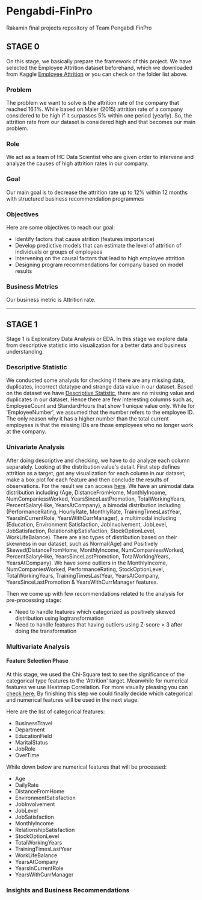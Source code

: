 # Pengabdi-FinPro
Rakamin final projects repository of Team Pengabdi FinPro 

## STAGE 0 
On this stage, we basically prepare the framework of this project. We have selected the Employee Attrition dataset beforehand, which we downloaded from Kaggle [Employee Attrition](https://www.kaggle.com/datasets/patelprashant/employee-attrition)  or you can check on the folder list above.

### Problem
The problem we want to solve is the attrition rate of the company that reached 16.1%. While based on Maier (2015) attrition rate of a company considered to be high if it surpasses 5% within one period (yearly). So, the attrition rate from our dataset is considered high and that becomes our main problem.

### Role
We act as a team of HC Data Scientist who are given order to intervene and analyze the causes of high attrition rates in our company. 

### Goal
Our main goal is to decrease the attrition rate up to 12% within 12 months with structured business recommendation programmes

### Objectives
Here are some objectives to reach our goal:
- Identify factors that cause atrition (features importance)
- Develop predictive models that can estimate the level of attrition of individuals or groups of employees
- Intervening on the causal factors that lead to high employee attrition
- Designing program recommendations for company based on model results

### Business Metrics
Our business metric is Attrition rate. 
***

## STAGE 1
Stage 1 is Exploratory Data Analysis or EDA. In this stage we explore data from descriptive statistic into visualization for a better data and business understanding.

### Descriptive Statistic
We conducted some analysis for checking if there are any missing data, duplicates, incorrect datatype and strange data value in our dataset. Based on the dataset we have [Descriptive Statistic](https://github.com/zerobase-one/Pengabdi-FinPro/blob/1d34687c670307119564ab8319ad5f524cf875bc/Stage%201/Descriptive%20Statistic.ipynb), there are no missing value and duplicates in our dataset. Hence there are few interesting columns such as, EmployeeCount and StandardHours that show 1 unique value only. While for 'EmployeeNumber', we assumed that the number refers to the employee ID. The only reason why it has a higher number than the total current employees is that the missing IDs are those employees who no longer work at the company. 

### Univariate Analysis
After doing descriptive and checking, we have to do analyze each column separately. Looking at the distribution value's detail. First step defines attrition as a target, got any visualization for each column in our dataset, make a box plot for each feature and then conclude the results of observations. For the result we can access [here](https://github.com/zerobase-one/Pengabdi-FinPro/blob/76fddd6d1fb99002a4c480a19aaee0b64f6c15c0/Stage%201/Univariate%20Analysis.ipynb).
We have an unimodal data distribution including (Age, DistanceFromHome, MonthlyIncome, NumCompaniessWorked, YearsSinceLastPromotion, TotalWorkingYears, PercentSalaryHike, YearsAtCompany), a bimodal distribution including (PerformanceRating, HourlyRate, MonthlyRate, TrainingTimesLastYear, YearsInCurrentRole, YearsWithCurrManager), a multimodal including (Education, Environment Satisfaction, JobInvolvement, JobLevel, JobSatisfaction, RelationshipSatisfaction, StockOptionLevel, WorkLifeBalance). 
There are also types of distribution based on their skewness in our dataset, such as Normal(Age) and Positively Skewed(DistanceFromHome, MonthlyIncome, NumCompaniessWorked, PercentSalaryHike, YearsSinceLastPromotion, TotalWorkingYears, YearsAtCompany). We have some outliers in the MonthlyIncome, NumCompaniesWorked, PerformanceRating, StockOptionLevel, TotalWorkingYears, TrainingTimesLastYear, YearsAtCompany, YearsSinceLastPromotion & YearsWithCurrManager features.

Then we come up with few recommendations related to the analysis for pre-processing stage:
- Need to handle features which categorized as positively skewed distribution using logtransformation
- Need to handle features that having outliers using Z-score > 3 after doing the transformation

### Multivariate Analysis
#### Feature Selection Phase ####
At this stage, we used the Chi-Square test to see the significance of the categorical type features to the 'Attrition' target. Meanwhile for numerical features we use Heatmap Correlation. For more visually pleasing you can [check here.](https://github.com/zerobase-one/Pengabdi-FinPro/blob/main/Stage%201/Multivariate%20Analysis.ipynb)
By finishing this step we could finally decide which categorical and numerical features will be used in the next stage.

Here are the list of categorical features:
- BusinessTravel
- Department
- EducationField
- MaritalStatus
- JobRole
- OverTime

While down below are numerical features that will be processed:
- Age
- DailyRate
- DistanceFromHome
- EnvironmentSatisfaction
- JobInvolvement
- JobLevel
- JobSatisfaction
- MonthlyIncome
- RelationshipSatisfaction
- StockOptionLevel
- TotalWorkingYears
- TrainingTimesLastYear
- WorkLifeBalance
- YearsAtCompany
- YearsInCurrentRole
- YearsWithCurrManager

### Insights and Business Recommendations

